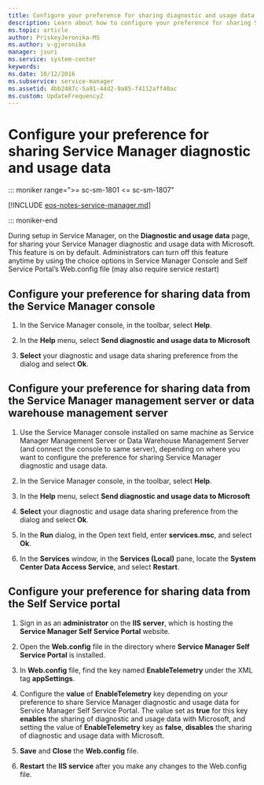 ```yaml
---
title: Configure your preference for sharing diagnostic and usage data
description: Learn about how to configure your preference for sharing Service Manager diagnostic and usage data.
ms.topic: article
author: PriskeyJeronika-MS
ms.author: v-gjeronika
manager: jsuri
ms.service: system-center
keywords:
ms.date: 10/12/2016
ms.subservice: service-manager
ms.assetid: 4bb2487c-5a91-44d2-9a85-f4112aff40ac
ms.custom: UpdateFrequency2
---
```


# Configure your preference for sharing Service Manager diagnostic and usage data

::: moniker range=">= sc-sm-1801 <= sc-sm-1807"

[!INCLUDE [eos-notes-service-manager.md](../includes/eos-notes-service-manager.md)]

::: moniker-end

During setup in Service Manager, on the **Diagnostic and usage data** page, for sharing your Service Manager diagnostic and usage data with Microsoft. This feature is on by default. Administrators can turn off this feature anytime by using the choice options in Service Manager Console and Self Service Portal’s Web.config file (may also require service restart)

## Configure your preference for sharing data from the Service Manager console

1. In the Service Manager console, in the toolbar, select **Help**.

2. In the **Help** menu, select **Send diagnostic and usage data to Microsoft**

3. **Select** your diagnostic and usage data sharing preference from the dialog and select **Ok**.

## Configure your preference for sharing data from the Service Manager management server or data warehouse management server

1. Use the Service Manager console installed on same machine as Service Manager Management Server or Data Warehouse Management Server (and connect the console to same server), depending on where you want to configure the preference for sharing Service Manager diagnostic and usage data.

2. In the Service Manager console, in the toolbar, select **Help**.

3. In the **Help** menu, select **Send diagnostic and usage data to Microsoft**

4. **Select** your diagnostic and usage data sharing preference from the dialog and select **Ok**.

5. In the **Run** dialog, in the Open text field, enter **services.msc**, and select **Ok**.

6. In the **Services** window, in the **Services (Local)** pane, locate the **System Center Data Access Service**, and select **Restart**.

## Configure your preference for sharing data from the Self Service portal

1. Sign in as an **administrator** on the **IIS server**, which is hosting the **Service Manager Self Service Portal** website.

2. Open the **Web.config** file in the directory where **Service Manager Self Service Portal** is installed.

3. In **Web.config** file, find the key named **EnableTelemetry** under the XML tag **appSettings**.

4. Configure the **value** of **EnableTelemetry** key depending on your preference to share Service Manager diagnostic and usage data for Service Manager Self Service Portal. The value set as **true** for this key **enables** the sharing of diagnostic and usage data with Microsoft, and setting the value of **EnableTelemetry** key as **false**, **disables** the sharing of diagnostic and usage data with Microsoft.

5. **Save** and **Close** the **Web.config** file.

6. **Restart** the **IIS service** after you make any changes to the Web.config file.
